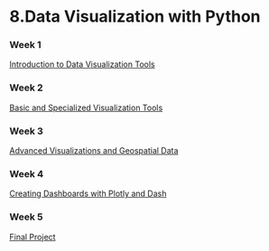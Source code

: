 # 8.Data Visualization with Python

### Week 1
[Introduction to Data Visualization Tools](https://github.com/TenzinTsundue/IBM-Data-Analyst-Professional-Certificate/blob/main/8.Data%20Visualization%20with%20Python/week%201/readme.md)
### Week 2
[Basic and Specialized Visualization Tools](https://github.com/TenzinTsundue/IBM-Data-Analyst-Professional-Certificate/tree/main/8.Data%20Visualization%20with%20Python/week%202)
### Week 3
[Advanced Visualizations and Geospatial Data](https://github.com/TenzinTsundue/IBM-Data-Analyst-Professional-Certificate/tree/main/8.Data%20Visualization%20with%20Python/week%203)
### Week 4
[Creating Dashboards with Plotly and Dash]()
### Week 5
[Final Project]()
